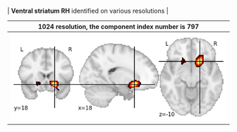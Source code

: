 


| **Ventral striatum RH** identified on various resolutions |

| 1024 resolution, the component index number is 797|  
|:---:|  
| ![Component 1024](../1024/final/797.jpg "From component 1024: Ventral striatum RH") |